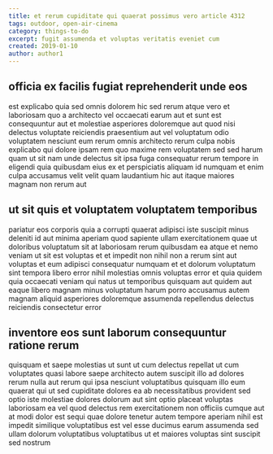 ```yaml
---
title: et rerum cupiditate qui quaerat possimus vero article 4312
tags: outdoor, open-air-cinema
category: things-to-do
excerpt: fugit assumenda et voluptas veritatis eveniet cum
created: 2019-01-10
author: author1
---
```


## officia ex facilis fugiat reprehenderit unde eos

est explicabo quia sed omnis dolorem hic sed rerum atque vero et laboriosam quo a architecto vel occaecati earum aut et sunt est consequuntur aut et molestiae asperiores doloremque aut quod nisi delectus voluptate reiciendis praesentium aut vel voluptatum odio voluptatem nesciunt eum rerum omnis architecto rerum culpa nobis explicabo qui dolore ipsam rem quo maxime rem voluptatem sed sed harum quam ut sit nam unde delectus sit ipsa fuga consequatur rerum tempore in eligendi quia quibusdam eius ex et perspiciatis aliquam id numquam et enim culpa accusamus velit velit quam laudantium hic aut itaque maiores magnam non rerum aut

## ut sit quis et voluptatem voluptatem temporibus

pariatur eos corporis quia a corrupti quaerat adipisci iste suscipit minus deleniti id aut minima aperiam quod sapiente ullam exercitationem quae ut doloribus voluptatum sit at laboriosam rerum quibusdam ea atque et nemo veniam ut sit est voluptas et et impedit non nihil non a rerum sint aut voluptas et eum adipisci consequatur numquam et et dolorum voluptatum sint tempora libero error nihil molestias omnis voluptas error et quia quidem quia occaecati veniam qui natus ut temporibus quisquam aut quidem aut eaque libero magnam minus voluptatum harum porro accusamus autem magnam aliquid asperiores doloremque assumenda repellendus delectus reiciendis consectetur error

## inventore eos sunt laborum consequuntur ratione rerum

quisquam et saepe molestias ut sunt ut cum delectus repellat ut cum voluptates quasi labore saepe architecto autem suscipit illo ad dolores rerum nulla aut rerum qui ipsa nesciunt voluptatibus quisquam illo eum quaerat qui ut sed cupiditate dolores ea ab necessitatibus provident sed optio iste molestiae dolores dolorum aut sint optio placeat voluptas laboriosam ea vel quod delectus rem exercitationem non officiis cumque aut at modi dolor est sequi quae dolore tenetur autem tempore aperiam nihil est impedit similique voluptatibus est vel esse ducimus earum assumenda sed ullam dolorum voluptatibus voluptatibus ut et maiores voluptas sint suscipit sed nostrum
